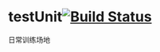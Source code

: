 # testUnit[![Build Status](https://travis-ci.org/michaelliao/openweixin.svg?branch=master)](https://travis-ci.org/Linuxea/testUnit.svg?branch=master)
日常训练场地

